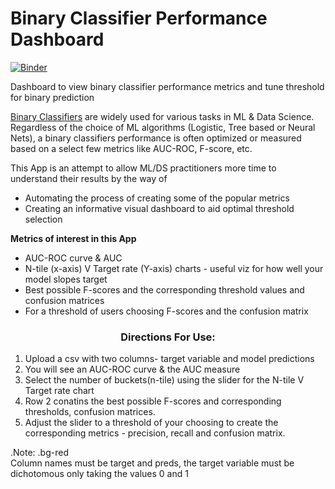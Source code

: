 # Binary Classifier Performance Dashboard

[![Binder](https://mybinder.org/badge_logo.svg)](https://mybinder.org/v2/gh/rooster06/classifierPerfDashboard/main?urlpath=voila%2Frender%2FClassifierPerfDashboard.ipynb)

Dashboard to view binary classifier performance metrics and tune threshold for binary prediction

[Binary Classifiers](https://en.wikipedia.org/wiki/Binary_classification) are widely used for various tasks in ML & Data Science. Regardless of the choice of ML algorithms (Logistic, Tree based or Neural Nets), a binary classifiers performance is often optimized or measured based on a select few metrics like AUC-ROC, F-score, etc. 

This App is an attempt to allow ML/DS practitioners more time to understand their results by the way of
- Automating the process of creating some of the popular metrics
- Creating an informative visual dashboard to aid optimal threshold selection

**Metrics of interest in this App**
- AUC-ROC curve & AUC
- N-tile (x-axis) V Target rate (Y-axis) charts - useful viz for how well your model slopes target
- Best possible F-scores and the corresponding threshold values and confusion matrices
- For a threshold of users choosing F-scores and the confusion matrix


    
<h3><center>Directions For Use:</center></h3>   

    
1. Upload a csv with two columns- target variable and model predictions
2. You will see an AUC-ROC curve & the AUC measure
3. Select the number of buckets(n-tile) using the slider for the N-tile V Target rate chart
4. Row 2 conatins the best possible F-scores and corresponding thresholds, confusion matrices. 
5. Adjust the slider to a threshold of your choosing to create the corresponding metrics - precision, recall and confusion matrix.

<div class="Note:">
  .Note: .bg-red
</div>Column names must be target and preds, the target variable must be dichotomous only taking the values 0 and 1
